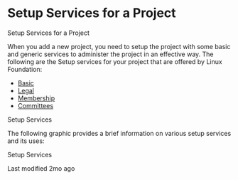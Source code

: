 # Setup Services for a Project

Setup Services for a Project

When you add a new project, you need to setup the project with some basic and generic services to administer the project in an effective way. The following are the Setup services for your project that are offered by Linux Foundation:

* ​[Basic](<../.gitbook/assets/basic setup for a project>)​
* ​[Legal](<../.gitbook/assets/legal setup for a project>)​
* ​[Membership](<../.gitbook/assets/membership setup for a project>)​
* ​[Committees](<../.gitbook/assets/committees setup for a project>)​

Setup Services

The following graphic provides a brief information on various setup services and its uses:

Setup Services



Last modified 2mo ago
